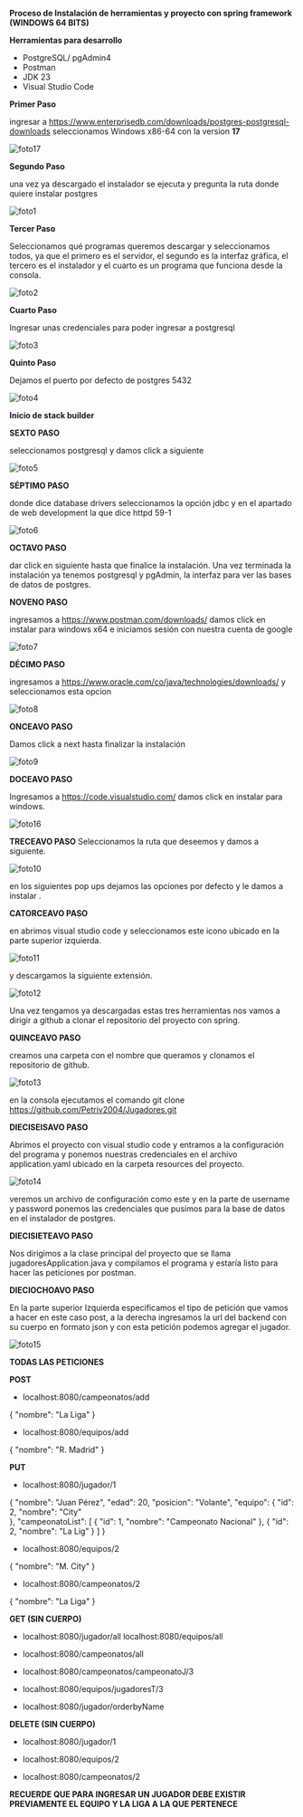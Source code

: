 **Proceso de Instalación de herramientas y proyecto con spring framework (WINDOWS 64 BITS)**

**Herramientas para desarrollo**

- PostgreSQL/ pgAdmin4
- Postman
- JDK 23
- Visual Studio Code

**Primer Paso**

ingresar a https://www.enterprisedb.com/downloads/postgres-postgresql-downloads
seleccionamos Windows x86-64 con la version **17**

![foto17](windows-img/foto17.png)

**Segundo Paso**

una vez ya descargado el instalador se ejecuta y pregunta la ruta donde quiere instalar postgres

![foto1](windows-img/foto1.png)

**Tercer Paso**

Seleccionamos qué programas queremos descargar y seleccionamos todos, ya que el primero es el servidor, el segundo es la interfaz gráfica, el tercero es el instalador y el cuarto es un programa que funciona desde la consola.

![foto2](windows-img/foto2.png)

**Cuarto Paso**

Ingresar unas credenciales para poder ingresar a postgresql

![foto3](windows-img/foto3.png)

**Quinto Paso**

Dejamos el puerto por defecto de postgres 5432

![foto4](windows-img/foto4.png)

**Inicio de stack builder**

**SEXTO PASO**

seleccionamos postgresql y damos click a siguiente

![foto5](windows-img/foto5.png)

**SÉPTIMO PASO**

donde dice database drivers seleccionamos la opción jdbc y en el apartado de web development la que dice httpd 59-1

![foto6](windows-img/foto6.png)

**OCTAVO PASO**

dar click en siguiente hasta que finalice la instalación.
Una vez terminada la instalación ya tenemos postgresql y pgAdmin, la interfaz para ver las bases de datos de postgres.

**NOVENO PASO**

ingresamos a https://www.postman.com/downloads/ damos click en instalar para windows x64 e iniciamos sesión con nuestra cuenta de google

![foto7](windows-img/foto7.png)

**DÉCIMO PASO**

ingresamos a https://www.oracle.com/co/java/technologies/downloads/ y seleccionamos esta opcion

![foto8](windows-img/foto8.png)

**ONCEAVO PASO**

Damos click a next hasta finalizar la instalación

![foto9](windows-img/foto9.png)

**DOCEAVO PASO**

Ingresamos a https://code.visualstudio.com/ damos click en  instalar para windows.

![foto16](windows-img/foto16.png)

**TRECEAVO PASO**
Seleccionamos la ruta que deseemos y damos a siguiente.

![foto10](windows-img/foto10.png)

en los siguientes pop ups dejamos las opciones por defecto y le damos a instalar .

**CATORCEAVO PASO**

en abrimos visual studio code y seleccionamos este icono ubicado en la parte superior izquierda.

![foto11](windows-img/foto11.png)

y descargamos la siguiente extensión.

![foto12](windows-img/foto12.png)

Una vez tengamos ya descargadas estas tres herramientas nos vamos a dirigir a github a clonar el repositorio del proyecto con spring.

**QUINCEAVO PASO**

creamos una carpeta con el nombre que queramos y clonamos el repositorio de github.

![foto13](windows-img/foto13.png)

en la consola ejecutamos el comando git clone https://github.com/Petriv2004/Jugadores.git

**DIECISEISAVO PASO**

Abrimos el proyecto con visual studio code y entramos a la configuración del programa y ponemos nuestras credenciales en el archivo application.yaml ubicado en la carpeta resources del proyecto.

![foto14](windows-img/foto14.png)

veremos un archivo de configuración como este y en la parte de username y password ponemos las credenciales que pusimos para la base de datos en el instalador de postgres.

**DIECISIETEAVO PASO**

Nos dirigimos a la clase principal del proyecto que se llama jugadoresApplication.java y compilamos el programa y estaría listo para hacer las peticiones por postman.

**DIECIOCHOAVO PASO**

En la parte superior Izquierda especificamos el tipo de petición que vamos a hacer en este caso post, a la derecha ingresamos la url del backend con su cuerpo en formato json y con esta petición podemos agregar el jugador.

![foto15](windows-img/foto15.png)

**TODAS LAS PETICIONES**

**POST**

 - localhost:8080/campeonatos/add

{
  "nombre": "La Liga"
}

- localhost:8080/equipos/add
  
{
  "nombre": "R. Madrid"
}

**PUT**

- localhost:8080/jugador/1
  
{
  "nombre": "Juan Pérez",
  "edad": 20,
  "posicion": "Volante",
  "equipo": {
    "id": 2,
    "nombre": "City"  
  },
  "campeonatoList": [
    {
      "id": 1,
      "nombre": "Campeonato Nacional"
    },
    {
      "id": 2,
      "nombre": "La Lig"
    }
  ]
}

- localhost:8080/equipos/2

{
  "nombre": "M. City"
}

- localhost:8080/campeonatos/2

{
  "nombre": "La Liga"
}

**GET (SIN CUERPO)**

- localhost:8080/jugador/all localhost:8080/equipos/all 

- localhost:8080/campeonatos/all 

- localhost:8080/campeonatos/campeonatoJ/3

- localhost:8080/equipos/jugadoresT/3

- localhost:8080/jugador/orderbyName


**DELETE (SIN CUERPO)**

- localhost:8080/jugador/1
  
- localhost:8080/equipos/2
  
- localhost:8080/campeonatos/2

**RECUERDE QUE PARA INGRESAR UN JUGADOR DEBE EXISTIR PREVIAMENTE EL EQUIPO Y LA LIGA A LA QUE PERTENECE**


